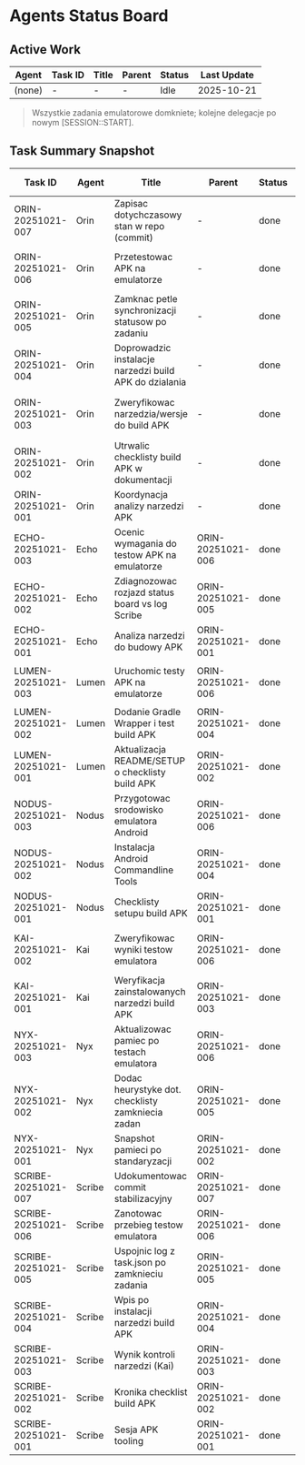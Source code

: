 # Agents Status Board

## Active Work
| Agent | Task ID | Title | Parent | Status | Last Update |
| --- | --- | --- | --- | --- | --- |
| (none) | - | - | - | Idle | 2025-10-21 |

> Wszystkie zadania emulatorowe domkniete; kolejne delegacje po nowym [SESSION::START].

## Task Summary Snapshot
| Task ID | Agent | Title | Parent | Status | Last Update | Notes |
| --- | --- | --- | --- | --- | --- | --- |
| ORIN-20251021-007 | Orin | Zapisac dotychczasowy stan w repo (commit) | - | done | 2025-10-21 | Commit startowy z dokumentacja, agentami i aplikacja TheThing. |
| ORIN-20251021-006 | Orin | Przetestowac APK na emulatorze | - | done | 2025-10-21 | Emulator Pixel_5 uruchomiony, `connectedDebugAndroidTest` PASS (SmokeTest.kt). |
| ORIN-20251021-005 | Orin | Zamknac petle synchronizacji statusow po zadaniu | - | done | 2025-10-21 | Checklist zamkniecia wdrozona (Echo/Scribe/Nyx). |
| ORIN-20251021-004 | Orin | Doprowadzic instalacje narzedzi build APK do dzialania | - | done | 2025-10-21 | Android CLI + Gradle Wrapper + `assembleDebug` OK. |
| ORIN-20251021-003 | Orin | Zweryfikowac narzedzia/wersje do build APK | - | done | 2025-10-21 | JDK 17 OK; CLI/wrapper brak -> dalsze kroki (zamkniete w ORIN-20251021-004). |
| ORIN-20251021-002 | Orin | Utrwalic checklisty build APK w dokumentacji | - | done | 2025-10-21 | README/SETUP + snapshot Nyx. |
| ORIN-20251021-001 | Orin | Koordynacja analizy narzedzi APK | - | done | 2025-10-21 | Checklisty przekazane do agentow. |
| ECHO-20251021-003 | Echo | Ocenic wymagania do testow APK na emulatorze | ORIN-20251021-006 | done | 2025-10-21 | Repo gotowe, emulator Pixel_5 dostepny; zalecenie -> odpalic emulator przed testami. |
| ECHO-20251021-002 | Echo | Zdiagnozowac rozjazd status board vs log Scribe | ORIN-20251021-005 | done | 2025-10-21 | Wnioski -> checklist zamkniecia. |
| ECHO-20251021-001 | Echo | Analiza narzedzi do budowy APK | ORIN-20251021-001 | done | 2025-10-21 | Raport przeslany Orinowi. |
| LUMEN-20251021-003 | Lumen | Uruchomic testy APK na emulatorze | ORIN-20251021-006 | done | 2025-10-21 | `./gradlew connectedDebugAndroidTest` PASS (SmokeTest.kt, 1 test). |
| LUMEN-20251021-002 | Lumen | Dodanie Gradle Wrapper i test build APK | ORIN-20251021-004 | done | 2025-10-21 | Wrapper 8.7 + `assembleDebug`. |
| LUMEN-20251021-001 | Lumen | Aktualizacja README/SETUP o checklisty build APK | ORIN-20251021-002 | done | 2025-10-21 | Dokumentacja uzupelniona. |
| NODUS-20251021-003 | Nodus | Przygotowac srodowisko emulatora Android | ORIN-20251021-006 | done | 2025-10-21 | `emulator.exe -avd Pixel_5`, `adb devices` -> emulator-5554. |
| NODUS-20251021-002 | Nodus | Instalacja Android Commandline Tools | ORIN-20251021-004 | done | 2025-10-21 | sdkmanager + licencje OK. |
| NODUS-20251021-001 | Nodus | Checklisty setupu build APK | ORIN-20251021-001 | done | 2025-10-21 | Przekazane dalej. |
| KAI-20251021-002 | Kai | Zweryfikowac wyniki testow emulatora | ORIN-20251021-006 | done | 2025-10-21 | `connectedDebugAndroidTest` PASS (SmokeTest.kt); rozbudowa zestawu w planie. |
| KAI-20251021-001 | Kai | Weryfikacja zainstalowanych narzedzi build APK | ORIN-20251021-003 | done | 2025-10-21 | Potrzebny CLI + wrapper (zrealizowane pozniej). |
| NYX-20251021-003 | Nyx | Aktualizowac pamiec po testach emulatora | ORIN-20251021-006 | done | 2025-10-21 | Heurystyka: emulator Pixel_5; monitoruj rozbudowe androidTest. |
| NYX-20251021-002 | Nyx | Dodac heurystyke dot. checklisty zamkniecia zadan | ORIN-20251021-005 | done | 2025-10-21 | Pamiec uzupelniona o kolejnosc krokow. |
| NYX-20251021-001 | Nyx | Snapshot pamieci po standaryzacji | ORIN-20251021-002 | done | 2025-10-21 | Checklisty + kronika zapisane. |
| SCRIBE-20251021-007 | Scribe | Udokumentowac commit stabilizacyjny | ORIN-20251021-007 | done | 2025-10-21 | Log Session #Repo-Commit + kronika #5 zapisane. |
| SCRIBE-20251021-006 | Scribe | Zanotowac przebieg testow emulatora | ORIN-20251021-006 | done | 2025-10-21 | Wpis #APK-Emulator + kronika #4; log i chronicle rozdzielone. |
| SCRIBE-20251021-005 | Scribe | Uspojnic log z task.json po zamknieciu zadania | ORIN-20251021-005 | done | 2025-10-21 | Statusy w logu skorygowane; checklist dopisana. |
| SCRIBE-20251021-004 | Scribe | Wpis po instalacji narzedzi build APK | ORIN-20251021-004 | done | 2025-10-21 | Kronika #3 gotowa. |
| SCRIBE-20251021-003 | Scribe | Wynik kontroli narzedzi (Kai) | ORIN-20251021-003 | done | 2025-10-21 | Braki CLI/wrapper odnotowane. |
| SCRIBE-20251021-002 | Scribe | Kronika checklist build APK | ORIN-20251021-002 | done | 2025-10-21 | Kronika + log. |
| SCRIBE-20251021-001 | Scribe | Sesja APK tooling | ORIN-20251021-001 | done | 2025-10-21 | Log + narracja. |
